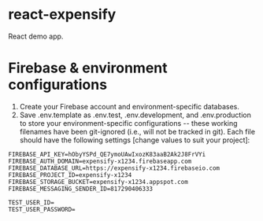 # react-expensify
React demo app.

# Firebase & environment configurations
1.  Create your Firebase account and environment-specific databases.
2.  Save .env.template as .env.test, .env.development, and .env.production to store your environment-specific configurations -- these working filenames have been git-ignored (i.e., will not be tracked in git).
Each file should have the following settings \[change values to suit your project\]:
```
FIREBASE_API_KEY=hObyYSPd_QE7ymoUAwIxozK83aaB2Ak2J8FrVYi
FIREBASE_AUTH_DOMAIN=expensify-x1234.firebaseapp.com
FIREBASE_DATABASE_URL=https://expensify-x1234.firebaseio.com
FIREBASE_PROJECT_ID=expensify-x1234
FIREBASE_STORAGE_BUCKET=expensify-x1234.appspot.com
FIREBASE_MESSAGING_SENDER_ID=817290406333

TEST_USER_ID=
TEST_USER_PASSWORD=
```
